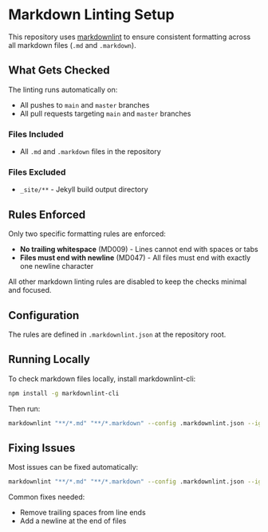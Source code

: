 # Markdown Linting Setup

This repository uses [markdownlint](https://github.com/DavidAnson/markdownlint) to ensure consistent formatting across all markdown files (`.md` and `.markdown`).

## What Gets Checked

The linting runs automatically on:
- All pushes to `main` and `master` branches
- All pull requests targeting `main` and `master` branches

### Files Included
- All `.md` and `.markdown` files in the repository

### Files Excluded
- `_site/**` - Jekyll build output directory

## Rules Enforced

Only two specific formatting rules are enforced:

- **No trailing whitespace** (MD009) - Lines cannot end with spaces or tabs
- **Files must end with newline** (MD047) - All files must end with exactly one newline character

All other markdown linting rules are disabled to keep the checks minimal and focused.

## Configuration

The rules are defined in `.markdownlint.json` at the repository root.

## Running Locally

To check markdown files locally, install markdownlint-cli:

```bash
npm install -g markdownlint-cli
```

Then run:

```bash
markdownlint "**/*.md" "**/*.markdown" --config .markdownlint.json --ignore "_site/**"
```

## Fixing Issues

Most issues can be fixed automatically:

```bash
markdownlint "**/*.md" "**/*.markdown" --config .markdownlint.json --ignore "_site/**" --fix
```

Common fixes needed:
- Remove trailing spaces from line ends
- Add a newline at the end of files
